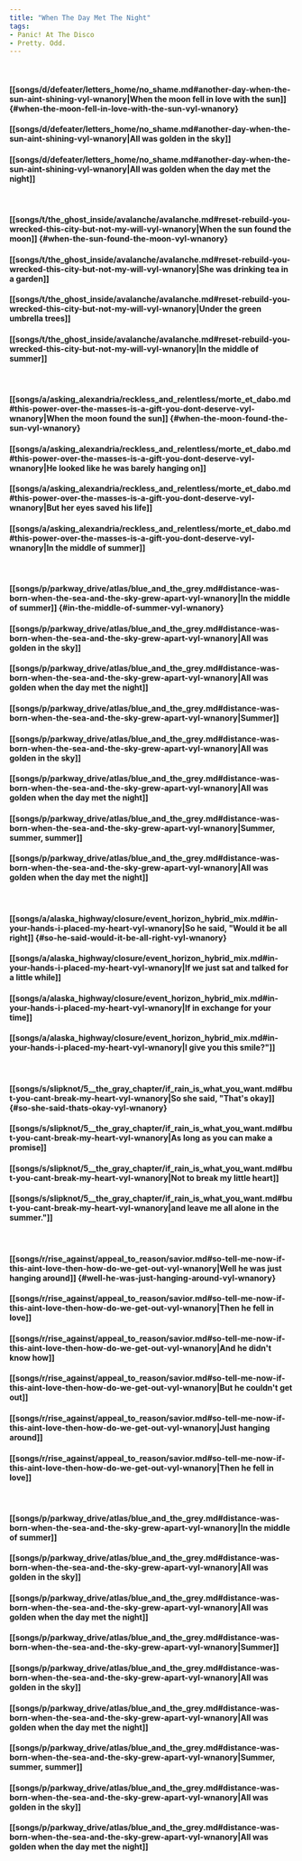 ```yaml
---
title: "When The Day Met The Night"
tags:
- Panic! At The Disco
- Pretty. Odd.
---
```

&nbsp;
#### [[songs/d/defeater/letters_home/no_shame.md#another-day-when-the-sun-aint-shining-vyl-wnanory|When the moon fell in love with the sun]] {#when-the-moon-fell-in-love-with-the-sun-vyl-wnanory}
#### [[songs/d/defeater/letters_home/no_shame.md#another-day-when-the-sun-aint-shining-vyl-wnanory|All was golden in the sky]]
#### [[songs/d/defeater/letters_home/no_shame.md#another-day-when-the-sun-aint-shining-vyl-wnanory|All was golden when the day met the night]]
&nbsp;
#### [[songs/t/the_ghost_inside/avalanche/avalanche.md#reset-rebuild-you-wrecked-this-city-but-not-my-will-vyl-wnanory|When the sun found the moon]] {#when-the-sun-found-the-moon-vyl-wnanory}
#### [[songs/t/the_ghost_inside/avalanche/avalanche.md#reset-rebuild-you-wrecked-this-city-but-not-my-will-vyl-wnanory|She was drinking tea in a garden]]
#### [[songs/t/the_ghost_inside/avalanche/avalanche.md#reset-rebuild-you-wrecked-this-city-but-not-my-will-vyl-wnanory|Under the green umbrella trees]]
#### [[songs/t/the_ghost_inside/avalanche/avalanche.md#reset-rebuild-you-wrecked-this-city-but-not-my-will-vyl-wnanory|In the middle of summer]]
&nbsp;
#### [[songs/a/asking_alexandria/reckless_and_relentless/morte_et_dabo.md#this-power-over-the-masses-is-a-gift-you-dont-deserve-vyl-wnanory|When the moon found the sun]] {#when-the-moon-found-the-sun-vyl-wnanory}
#### [[songs/a/asking_alexandria/reckless_and_relentless/morte_et_dabo.md#this-power-over-the-masses-is-a-gift-you-dont-deserve-vyl-wnanory|He looked like he was barely hanging on]]
#### [[songs/a/asking_alexandria/reckless_and_relentless/morte_et_dabo.md#this-power-over-the-masses-is-a-gift-you-dont-deserve-vyl-wnanory|But her eyes saved his life]]
#### [[songs/a/asking_alexandria/reckless_and_relentless/morte_et_dabo.md#this-power-over-the-masses-is-a-gift-you-dont-deserve-vyl-wnanory|In the middle of summer]]
&nbsp;
#### [[songs/p/parkway_drive/atlas/blue_and_the_grey.md#distance-was-born-when-the-sea-and-the-sky-grew-apart-vyl-wnanory|In the middle of summer]] {#in-the-middle-of-summer-vyl-wnanory}
#### [[songs/p/parkway_drive/atlas/blue_and_the_grey.md#distance-was-born-when-the-sea-and-the-sky-grew-apart-vyl-wnanory|All was golden in the sky]]
#### [[songs/p/parkway_drive/atlas/blue_and_the_grey.md#distance-was-born-when-the-sea-and-the-sky-grew-apart-vyl-wnanory|All was golden when the day met the night]]
#### [[songs/p/parkway_drive/atlas/blue_and_the_grey.md#distance-was-born-when-the-sea-and-the-sky-grew-apart-vyl-wnanory|Summer]]
#### [[songs/p/parkway_drive/atlas/blue_and_the_grey.md#distance-was-born-when-the-sea-and-the-sky-grew-apart-vyl-wnanory|All was golden in the sky]]
#### [[songs/p/parkway_drive/atlas/blue_and_the_grey.md#distance-was-born-when-the-sea-and-the-sky-grew-apart-vyl-wnanory|All was golden when the day met the night]]
#### [[songs/p/parkway_drive/atlas/blue_and_the_grey.md#distance-was-born-when-the-sea-and-the-sky-grew-apart-vyl-wnanory|Summer, summer, summer]]
#### [[songs/p/parkway_drive/atlas/blue_and_the_grey.md#distance-was-born-when-the-sea-and-the-sky-grew-apart-vyl-wnanory|All was golden when the day met the night]]
&nbsp;
#### [[songs/a/alaska_highway/closure/event_horizon_hybrid_mix.md#in-your-hands-i-placed-my-heart-vyl-wnanory|So he said, "Would it be all right]] {#so-he-said-would-it-be-all-right-vyl-wnanory}
#### [[songs/a/alaska_highway/closure/event_horizon_hybrid_mix.md#in-your-hands-i-placed-my-heart-vyl-wnanory|If we just sat and talked for a little while]]
#### [[songs/a/alaska_highway/closure/event_horizon_hybrid_mix.md#in-your-hands-i-placed-my-heart-vyl-wnanory|If in exchange for your time]]
#### [[songs/a/alaska_highway/closure/event_horizon_hybrid_mix.md#in-your-hands-i-placed-my-heart-vyl-wnanory|I give you this smile?"]]
&nbsp;
#### [[songs/s/slipknot/5__the_gray_chapter/if_rain_is_what_you_want.md#but-you-cant-break-my-heart-vyl-wnanory|So she said, "That's okay]] {#so-she-said-thats-okay-vyl-wnanory}
#### [[songs/s/slipknot/5__the_gray_chapter/if_rain_is_what_you_want.md#but-you-cant-break-my-heart-vyl-wnanory|As long as you can make a promise]]
#### [[songs/s/slipknot/5__the_gray_chapter/if_rain_is_what_you_want.md#but-you-cant-break-my-heart-vyl-wnanory|Not to break my little heart]]
#### [[songs/s/slipknot/5__the_gray_chapter/if_rain_is_what_you_want.md#but-you-cant-break-my-heart-vyl-wnanory|and leave me all alone in the summer."]]
&nbsp;
#### [[songs/r/rise_against/appeal_to_reason/savior.md#so-tell-me-now-if-this-aint-love-then-how-do-we-get-out-vyl-wnanory|Well he was just hanging around]] {#well-he-was-just-hanging-around-vyl-wnanory}
#### [[songs/r/rise_against/appeal_to_reason/savior.md#so-tell-me-now-if-this-aint-love-then-how-do-we-get-out-vyl-wnanory|Then he fell in love]]
#### [[songs/r/rise_against/appeal_to_reason/savior.md#so-tell-me-now-if-this-aint-love-then-how-do-we-get-out-vyl-wnanory|And he didn't know how]]
#### [[songs/r/rise_against/appeal_to_reason/savior.md#so-tell-me-now-if-this-aint-love-then-how-do-we-get-out-vyl-wnanory|But he couldn't get out]]
#### [[songs/r/rise_against/appeal_to_reason/savior.md#so-tell-me-now-if-this-aint-love-then-how-do-we-get-out-vyl-wnanory|Just hanging around]]
#### [[songs/r/rise_against/appeal_to_reason/savior.md#so-tell-me-now-if-this-aint-love-then-how-do-we-get-out-vyl-wnanory|Then he fell in love]]
&nbsp;
#### [[songs/p/parkway_drive/atlas/blue_and_the_grey.md#distance-was-born-when-the-sea-and-the-sky-grew-apart-vyl-wnanory|In the middle of summer]]
#### [[songs/p/parkway_drive/atlas/blue_and_the_grey.md#distance-was-born-when-the-sea-and-the-sky-grew-apart-vyl-wnanory|All was golden in the sky]]
#### [[songs/p/parkway_drive/atlas/blue_and_the_grey.md#distance-was-born-when-the-sea-and-the-sky-grew-apart-vyl-wnanory|All was golden when the day met the night]]
#### [[songs/p/parkway_drive/atlas/blue_and_the_grey.md#distance-was-born-when-the-sea-and-the-sky-grew-apart-vyl-wnanory|Summer]]
#### [[songs/p/parkway_drive/atlas/blue_and_the_grey.md#distance-was-born-when-the-sea-and-the-sky-grew-apart-vyl-wnanory|All was golden in the sky]]
#### [[songs/p/parkway_drive/atlas/blue_and_the_grey.md#distance-was-born-when-the-sea-and-the-sky-grew-apart-vyl-wnanory|All was golden when the day met the night]]
#### [[songs/p/parkway_drive/atlas/blue_and_the_grey.md#distance-was-born-when-the-sea-and-the-sky-grew-apart-vyl-wnanory|Summer, summer, summer]]
#### [[songs/p/parkway_drive/atlas/blue_and_the_grey.md#distance-was-born-when-the-sea-and-the-sky-grew-apart-vyl-wnanory|All was golden in the sky]]
#### [[songs/p/parkway_drive/atlas/blue_and_the_grey.md#distance-was-born-when-the-sea-and-the-sky-grew-apart-vyl-wnanory|All was golden when the day met the night]]
